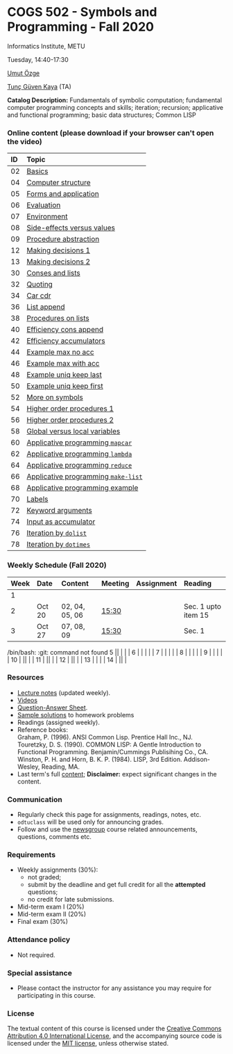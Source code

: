 # COGS 502 - Symbols and Programming - Fall 2020
Informatics Institute, METU

Tuesday, 14:40-17:30

[Umut Özge](https://umutozge.github.io)  

[Tunç Güven Kaya](mailto:tuncgk@gmail.com) (TA)  


**Catalog Description:** Fundamentals of symbolic computation; fundamental computer programming concepts and skills; iteration; recursion; applicative and functional programming; basic data structures; Common LISP


### Online content (please download if your browser can't open the video)

|ID| Topic |
:---|:--- |
02|[Basics](http://lfcs.ii.metu.edu.tr/var/vid/cogs502/02_basics.mp4)
04|[Computer structure](http://lfcs.ii.metu.edu.tr/var/vid/cogs502/04_computer-structure.mp4)
05|[Forms and application](http://lfcs.ii.metu.edu.tr/var/vid/cogs502/05_forms-and-application.mp4)
06|[Evaluation](http://lfcs.ii.metu.edu.tr/var/vid/cogs502/06_evaluation.mp4)
07|[Environment](http://lfcs.ii.metu.edu.tr/var/vid/cogs502/07_environment.mp4)
08|[Side-effects versus values](http://lfcs.ii.metu.edu.tr/var/vid/cogs502/08_side-effects-vs-values.mp4)
09|[Procedure abstraction](http://lfcs.ii.metu.edu.tr/var/vid/cogs502/09_procedure-abstraction.mp4)
12|[Making decisions 1](http://lfcs.ii.metu.edu.tr/var/vid/cogs502/12_making-decisions-1.mp4)
13|[Making decisions 2](http://lfcs.ii.metu.edu.tr/var/vid/cogs502/13_making-decisions-2.mp4)
30|[Conses and lists](http://lfcs.ii.metu.edu.tr/var/vid/cogs502/30_conses-and-lists.m4v)
32|[Quoting](http://lfcs.ii.metu.edu.tr/var/vid/cogs502/32_quoting.m4v)
34|[Car cdr](http://lfcs.ii.metu.edu.tr/var/vid/cogs502/34_car-cdr.m4v)
36|[List append](http://lfcs.ii.metu.edu.tr/var/vid/cogs502/36_list-append.m4v)
38|[Procedures on lists](http://lfcs.ii.metu.edu.tr/var/vid/cogs502/38_procedures-on-lists.m4v)
40|[Efficiency cons append](http://lfcs.ii.metu.edu.tr/var/vid/cogs502/40_efficiency-cons-append.m4v)
42|[Efficiency accumulators](http://lfcs.ii.metu.edu.tr/var/vid/cogs502/42_efficiency-accumulators.m4v)
44|[Example max no acc](http://lfcs.ii.metu.edu.tr/var/vid/cogs502/44_example-max-no-acc.mp4)
46|[Example max with acc](http://lfcs.ii.metu.edu.tr/var/vid/cogs502/46_example-max-with-acc.mp4)
48|[Example uniq keep last](http://lfcs.ii.metu.edu.tr/var/vid/cogs502/48_example-uniq-keep-last.mp4)
50|[Example uniq keep first](http://lfcs.ii.metu.edu.tr/var/vid/cogs502/50_example-uniq-keep-first.mp4)
52|[More on symbols](http://lfcs.ii.metu.edu.tr/var/vid/cogs502/52_more-on-symbols.mp4)
54|[Higher order procedures 1](http://lfcs.ii.metu.edu.tr/var/vid/cogs502/54_higher-order-procedures-1.mp4)
56|[Higher order procedures 2](http://lfcs.ii.metu.edu.tr/var/vid/cogs502/56_higher-order-procedures-2.mp4)
58|[Global versus local variables](http://lfcs.ii.metu.edu.tr/var/vid/cogs502/58_global-versus-local-variables.mp4)
60|[Applicative programming `mapcar`](http://lfcs.ii.metu.edu.tr/var/vid/cogs502/60_applicative-programming-mapcar.mp4)
62|[Applicative programming `lambda`](http://lfcs.ii.metu.edu.tr/var/vid/cogs502/62_applicative-programming-lambda.mp4)
64|[Applicative programming `reduce`](http://lfcs.ii.metu.edu.tr/var/vid/cogs502/64_applicative-programming-reduce.mp4)
66|[Applicative programming `make-list`](http://lfcs.ii.metu.edu.tr/var/vid/cogs502/66_applicative-programming-make-list.mp4)
68|[Applicative programming example](http://lfcs.ii.metu.edu.tr/var/vid/cogs502/68_applicative-programming-example.mp4)
70|[Labels](http://lfcs.ii.metu.edu.tr/var/vid/cogs502/70_labels.mp4)
72|[Keyword arguments](http://lfcs.ii.metu.edu.tr/var/vid/cogs502/72_keyword-arguments.mp4)
74|[Input as accumulator](http://lfcs.ii.metu.edu.tr/var/vid/cogs502/74_input-as-accumulator.mp4)
76|[Iteration by `dolist`](http://lfcs.ii.metu.edu.tr/var/vid/cogs502/76_iteration-by-dolist.mp4)
78|[Iteration by `dotimes`](http://lfcs.ii.metu.edu.tr/var/vid/cogs502/78_iteration-by-dotimes.mp4)

###   Weekly Schedule (Fall 2020)
      
|Week| Date   | Content | Meeting | Assignment | Reading |
:--- |:---|:---|:---|:---|:---
1    | |  |
2   | Oct 20 | 02, 04, 05, 06| [15:30](https://zoom.us/j/93999489693?pwd=UThpSnBodUtJUEkvdEk2VFFncFRFUT09) | | Sec. 1 upto item 15   
3   | Oct 27 | 07, 08, 09 |[15:30](https://zoom.us/j/98290011793?pwd=UGNqYjNMZGo3L3lZT0JXVGZtRHdTQT09) | | Sec. 1|  
/bin/bash: :git: command not found
5   || |  | |
6   | | |  | | 
7   | | | | |
8   | | | | |
9   | | | |  |
10  | || | |
11  | || | |
12  | || | |
13  | | | |
14  | || |

 




### Resources 

* [Lecture notes](notes/cogs502-lecture-notes.pdf) (updated weekly).
* [Videos](http://lfcs.ii.metu.edu.tr/var/vid/cogs502/)
* [Question-Answer Sheet](notes/question-answer-sheet.md).
* [Sample solutions](code/sample-solutions.lisp) to homework problems
* Readings (assigned weekly).
* Reference books:  
	Graham, P. (1996). ANSI Common Lisp. Prentice Hall Inc., NJ.  
	Touretzky, D. S. (1990). COMMON LISP: A Gentle Introduction to Functional Programming. Benjamin/Cummings Publisihing Co., CA.  
	Winston, P. H. and Horn, B. K. P. (1984). LISP, 3rd Edition. Addison-Wesley, Reading, MA.  
* Last term's full [content](var/symbols-and-programming-2019-Fall.zip); **Disclaimer:** expect significant changes in the content.

### Communication

* Regularly check this page for assignments, readings, notes, etc.
* `odtuclass` will be used only for announcing grades.
* Follow and use the [newsgroup](https://groups.google.com/forum/#!forum/metu-cogs-502-symbols-and-programming) course related announcements, questions, comments etc. 

### Requirements

* Weekly assignments (30%): 
	- not graded; 
	- submit by the deadline and get full credit for all the **attempted** questions;
	- no credit for late submissions.
* Mid-term exam I (20%)
* Mid-term exam II (20%)
* Final exam (30%)

### Attendance policy

* Not required.

### Special assistance

* Please contact the instructor for any assistance you may require for participating in this course.

### License
The textual content of this course is licensed under the [Creative Commons Attribution 4.0 International License](https://creativecommons.org/licenses/by/4.0/), and the accompanying source code is licensed under the [MIT license](http://opensource.org/licenses/mit-license.php), unless otherwise stated.
